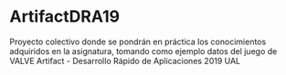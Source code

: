 # ArtifactDRA19
Proyecto colectivo donde se pondrán en práctica los conocimientos adquiridos en la asignatura, tomando como ejemplo datos del juego de VALVE Artifact - Desarrollo Rápido de Aplicaciones 2019 UAL
